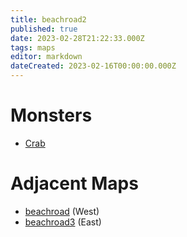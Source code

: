 ```yaml
---
title: beachroad2
published: true
date: 2023-02-28T21:22:33.000Z
tags: maps
editor: markdown
dateCreated: 2023-02-16T00:00:00.000Z
---
```



# Monsters
 * [Crab](/monsters/crab)

# Adjacent Maps
 * [beachroad](/maps/beachroad) (West)
 * [beachroad3](/maps/beachroad3) (East)

